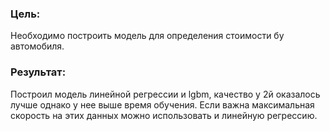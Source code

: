 ### Цель:
Необходимо построить модель для определения стоимости бу автомобиля.
### Результат:
Построил модель линейной регрессии и lgbm, качество у 2й оказалось лучше однако у нее выше время обучения. Если важна максимальная скорость на этих данных можно использовать и линейную регрессию.

